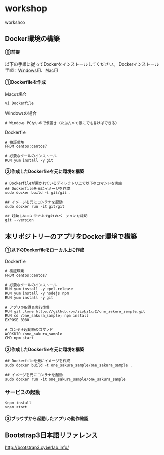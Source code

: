 # workshop
workshop

## Docker環境の構築
#### ⓪前提
以下の手順に従ってDockerをインストールしてください。
Dockerインストール手順：[Windows用](https://sukkiri.jp/technologies/virtualizers/docker/docker-win_install.html)、[Mac用](https://sukkiri.jp/technologies/virtualizers/docker/docker-mac_install.html)

#### ①Dockerfileを作成
Macの場合
```
vi Dockerfile
```

Windowsの場合
```
# Windows PCないので仮置き（たぶんメモ帳にでも書けばできる）
```

Dockerfile
```
# 検証環境
FROM centos:centos7

# 必要なツールのインストール
RUN yum install -y git
```

#### ②作成したDockerfileを元に環境を構築
```
# Dockerfileが置かれているディレクトリ上で以下のコマンドを実施
## Dockerfileを元にイメージを作成
sudo docker build -t git/git .

## イメージを元にコンテナを起動
sudo docker run -it git/git

## 起動したコンテナ上でgitのバージョンを確認
git --version
```

## 本リポジトリーのアプリをDocker環境で構築
#### ①以下のDockerfileをローカル上に作成

Dockerfile
```
# 検証環境
FROM centos:centos7

# 必要なツールのインストール
RUN yum install -y epel-release
RUN yum install -y nodejs npm
RUN yum install -y git

# アプリの取得＆実行準備
RUN git clone https://github.com/sisbs1cs2/one_sakura_sample.git
RUN cd /one_sakura_sample; npm install
EXPOSE 8080

# コンテナ起動時のコマンド
WORKDIR /one_sakura_sample
CMD npm start
```

#### ②作成したDockerfileを元に環境を構築
```
## Dockerfileを元にイメージを作成
sudo docker build -t one_sakura_sample/one_sakura_sample .

## イメージを元にコンテナを起動
sudo docker run -it one_sakura_sample/one_sakura_sample
```

### サービスの起動
```
$npm install
$npm start
```

#### ③ブラウザから起動したアプリの動作確認


## Bootstrap3日本語リファレンス
http://bootstrap3.cyberlab.info/
